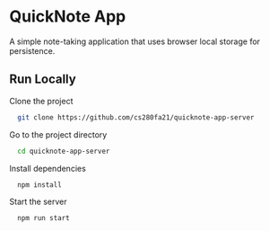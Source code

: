 # QuickNote App

A simple note-taking application that uses browser local storage for persistence.


## Run Locally

Clone the project

```bash
  git clone https://github.com/cs280fa21/quicknote-app-server
```

Go to the project directory

```bash
  cd quicknote-app-server
```

Install dependencies

```bash
  npm install
```

Start the server

```bash
  npm run start
```
